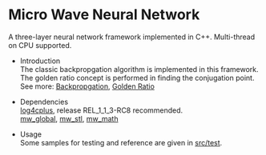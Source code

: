 # Micro Wave Neural Network
A three-layer neural network framework implemented in C++.
Multi-thread on CPU supported.

* Introduction  
The classic backpropgation algorithm is implemented in this framework.  
The golden ratio concept is performed in finding the conjugation point.  
See more: 
[Backpropgation](http://galaxy.agh.edu.pl/~vlsi/AI/backp_t_en/backprop.html),
[Golden Ratio](https://en.wikipedia.org/wiki/Golden_ratio)  

* Dependencies  
[log4cplus](https://github.com/log4cplus/log4cplus/releases/tag/REL_1_1_3-RC8), release REL_1_1_3-RC8 recommended.  
[mw_global](../../../mw_global), [mw_stl](../../../mw_stl), [mw_math](../../../mw_math)

* Usage  
Some samples for testing and reference are given in [src/test](../../tree/master/src/test).
